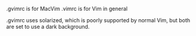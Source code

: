 
.gvimrc is for MacVim
.vimrc is for Vim in general

.gvimrc uses solarized, which is poorly supported by normal Vim,
but both are set to use a dark background.


